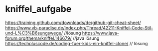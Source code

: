 ﻿# kniffel_aufgabe
https://training.github.com/downloads/de/github-git-cheat-sheet/
https://www.vb-paradise.de/index.php/Thread/42211-Kniffel-Code-Stil-und-L%C3%B6sungswege/ //lösung
https://www.java-forum.org/thema/kniffel.146679/ //java lösung
https://techpluscode.de/coding-fuer-kids-ein-kniffel-clone/ // lösung

